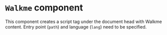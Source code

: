 # `Walkme` component

This component creates a script tag under the document head with Walkme content.
Entry point (`path`) and language (`lang`) need to be specified.
